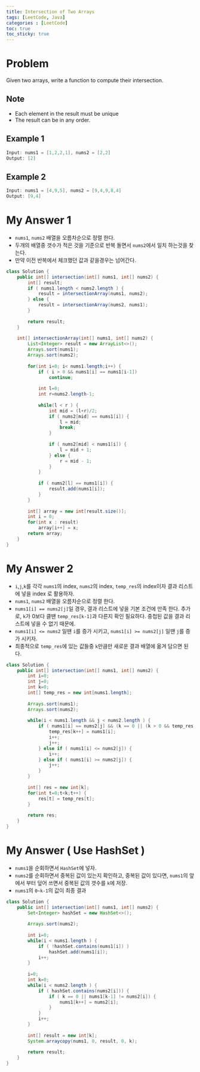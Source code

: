 ```yaml
---
title: Intersection of Two Arrays
tags: [LeetCode, Java]
categories : [LeetCode]
toc: true
toc_sticky: true
---
```


# Problem

Given two arrays, write a function to compute their intersection.

## Note

* Each element in the result must be unique
* The result can be in any order.

## Example 1

```swift
Input: nums1 = [1,2,2,1], nums2 = [2,2]
Output: [2]
```

## Example 2

```swift
Input: nums1 = [4,9,5], nums2 = [9,4,9,8,4]
Output: [9,4]
```

# My Answer 1

* `nums1`, `nums2` 배열을 오름차순으로 정렬 한다.
* 두개의 배열중 갯수가 적은 것을 기준으로 반복 돌면서 `nums2`에서 일치 하는것을 찾는다.
* 만약 이전 반복에서 체크했던 값과 같을경우는 넘어간다. 

```java
class Solution {
    public int[] intersection(int[] nums1, int[] nums2) {
        int[] result;
        if ( nums1.length < nums2.length ) {
            result = intersectionArray(nums1, nums2);
        } else {
            result = intersectionArray(nums2, nums1);
        }
        
        return result;
    }
    
    int[] intersectionArray(int[] nums1, int[] nums2) {
        List<Integer> result = new ArrayList<>();
        Arrays.sort(nums1);
        Arrays.sort(nums2);
        
        for(int i=0; i< nums1.length;i++) {
            if ( i > 0 && nums1[i] == nums1[i-1])
                continue;
            
            int l=0;
            int r=nums2.length-1;
            
            while(l < r ) {
                int mid = (l+r)/2;
                if ( nums2[mid] == nums1[i]) {
                    l = mid;
                    break;
                }
                
                if ( nums2[mid] < nums1[i]) {
                    l = mid + 1;
                } else {
                    r = mid - 1;
                }
            }
            
            if ( nums2[l] == nums1[i]) {
                result.add(nums1[i]);
            }
        }
        
        int[] array = new int[result.size()];
        int i = 0;
        for(int x : result)
            array[i++] = x;
        return array;
    }
}
```

# My Answer 2

* `i`,`j`,`k`를 각각 `nums1`의 index, `nums2`의 index, `temp_res`의 index이자 결과 리스트에 넣을 index 로 활용하자.
* `nums1`, `nums2` 배열을 오름차순으로 정렬 한다.
* `nums1[i] == nums2[j]`일 경우, 결과 리스트에 넣을 기본 조건에 만족 한다. 추가로, `k`가 0보다 클땐 `temp_res[k-1]`과 다른지 확인 필요하다. 중첩된 값을 결과 리스트에 넣을 수 없기 때문에.
* `nums1[i] <= nums2` 일땐 `i`를 증가 시키고, `nums1[i] >= nums2[j]` 일땐 `j`를 증가 시키자.
* 최종적으로 `temp_res`에 있는 값들중 `k`만큼만 새로운 결과 배열에 옮겨 담으면 된다.


```java
class Solution {
    public int[] intersection(int[] nums1, int[] nums2) {
        int i=0;
        int j=0;
        int k=0;
        int[] temp_res = new int[nums1.length];
        
        Arrays.sort(nums1);
        Arrays.sort(nums2);
        
        while(i < nums1.length && j < nums2.length ) {
            if ( nums1[i] == nums2[j] && (k == 0 || (k > 0 && temp_res[k-1] != nums1[i])) ) {
                temp_res[k++] = nums1[i];                
                i++;
                j++;
            } else if ( nums1[i] <= nums2[j]) {            
                i++;
            } else if ( nums1[i] >= nums2[j]) {
                j++;
            }
        }
        
        int[] res = new int[k];
        for(int t=0;t<k;t++) {
            res[t] = temp_res[t];
        }
        
        return res;        
    }    
}
```

# My Answer ( Use HashSet )

* `nums1`을 순회하면서 `HashSet`에 넣자.
* `nums2`를 순회하면서 중복된 값이 있는지 확인하고, 중복된 값이 있다면, `nums1`의 앞에서 부터 덮어 쓰면서 중복된 값의 갯수를 `k`에 저장.
* `nums1`의 `0~k-1`의 값이 최종 결과

```java
class Solution {
    public int[] intersection(int[] nums1, int[] nums2) {
        Set<Integer> hashSet = new HashSet<>();
        
        Arrays.sort(nums2);
        
        int i=0;
        while(i < nums1.length ) {
            if ( !hashSet.contains(nums1[i]) )
                hashSet.add(nums1[i]);            
            i++;
        }
        
        i=0;
        int k=0;
        while(i < nums2.length ) {
            if ( hashSet.contains(nums2[i])) {
                if ( k == 0 || nums1[k-1] != nums2[i]) {
                    nums1[k++] = nums2[i];        
                }
            }
            i++;
        }
        
        int[] result = new int[k];
        System.arraycopy(nums1, 0, result, 0, k);
        
        return result;
    }    
}
```